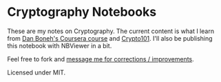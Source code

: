 # Cryptography Notebooks

These are my notes on Cryptography. The current content is what I learn from [Dan Boneh's Coursera course](https://www.coursera.org/course/crypto) and [Crypto101](https://crypto101.io). I'll also be publishing this notebook with NBViewer in a bit.

Feel free to fork and [message me for corrections / improvements](https://telegram.me/Mindstormer619).

Licensed under MIT.
